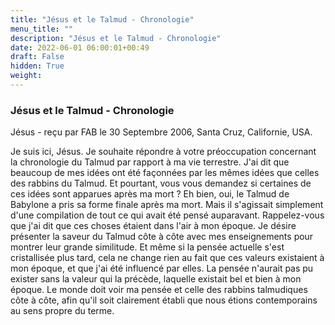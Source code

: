 ```yaml
---
title: "Jésus et le Talmud - Chronologie"
menu_title: ""
description: "Jésus et le Talmud - Chronologie"
date: 2022-06-01 06:00:01+00:49
draft: False
hidden: True
weight:
---
```

### Jésus et le Talmud - Chronologie

Jésus - reçu par FAB le 30 Septembre 2006, Santa Cruz, Californie, USA.

Je suis ici, Jésus.
Je souhaite répondre à votre préoccupation concernant la chronologie du Talmud par rapport à ma vie terrestre. J'ai dit que beaucoup de mes idées ont été façonnées par les mêmes idées que celles des rabbins du Talmud. Et pourtant, vous vous demandez si certaines de ces idées sont apparues après ma mort ?
Eh bien, oui, le Talmud de Babylone a pris sa forme finale après ma mort. Mais il s'agissait simplement d'une compilation de tout ce qui avait été pensé auparavant.
Rappelez-vous que j'ai dit que ces choses étaient dans l'air à mon époque. Je désire présenter la saveur du Talmud côte à côte avec mes enseignements pour montrer leur grande similitude. Et même si la pensée actuelle s'est cristallisée plus tard, cela ne change rien au fait que ces valeurs existaient à mon époque, et que j'ai été influencé par elles. La pensée n'aurait pas pu exister sans la valeur qui la précède, laquelle existait bel et bien à mon époque.
Le monde doit voir ma pensée et celle des rabbins talmudiques côte à côte, afin qu'il soit clairement établi que nous étions contemporains au sens propre du terme.